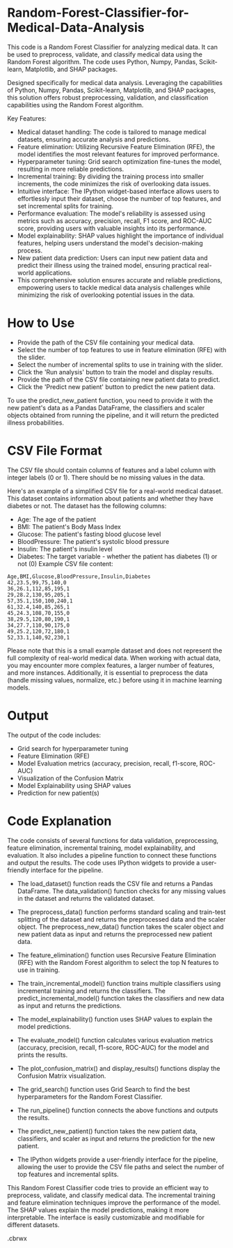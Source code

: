 # Random-Forest-Classifier-for-Medical-Data-Analysis
This code is a Random Forest Classifier for analyzing medical data. It can be used to preprocess, validate, and classify medical data using the Random Forest algorithm. The code uses Python, Numpy, Pandas, Scikit-learn, Matplotlib, and SHAP packages.

Designed specifically for medical data analysis. Leveraging the capabilities of Python, Numpy, Pandas, Scikit-learn, Matplotlib, and SHAP packages, this solution offers robust preprocessing, validation, and classification capabilities using the Random Forest algorithm.

Key Features:

- Medical dataset handling: The code is tailored to manage medical datasets, ensuring accurate analysis and predictions.
- Feature elimination: Utilizing Recursive Feature Elimination (RFE), the model identifies the most relevant features for improved performance.
- Hyperparameter tuning: Grid search optimization fine-tunes the model, resulting in more reliable predictions.
- Incremental training: By dividing the training process into smaller increments, the code minimizes the risk of overlooking data issues.
- Intuitive interface: The IPython widget-based interface allows users to effortlessly input their dataset, choose the number of top features, and set incremental splits for training.
- Performance evaluation: The model's reliability is assessed using metrics such as accuracy, precision, recall, F1 score, and ROC-AUC score, providing users with valuable insights into its performance.
- Model explainability: SHAP values highlight the importance of individual features, helping users understand the model's decision-making process.
- New patient data prediction: Users can input new patient data and predict their illness using the trained model, ensuring practical real-world applications.
- This comprehensive solution ensures accurate and reliable predictions, empowering users to tackle medical data analysis challenges while minimizing the risk of overlooking potential issues in the data.

# How to Use
- Provide the path of the CSV file containing your medical data.
- Select the number of top features to use in feature elimination (RFE) with the slider.
- Select the number of incremental splits to use in training with the slider.
- Click the 'Run analysis' button to train the model and display results.
- Provide the path of the CSV file containing new patient data to predict.
- Click the 'Predict new patient' button to predict the new patient data.

To use the predict_new_patient function, you need to provide it with the new patient's data as a Pandas DataFrame, the classifiers and scaler objects obtained from running the pipeline, and it will return the predicted illness probabilities.

# CSV File Format
The CSV file should contain columns of features and a label column with integer labels (0 or 1). There should be no missing values in the data.

Here's an example of a simplified CSV file for a real-world medical dataset. This dataset contains information about patients and whether they have diabetes or not. The dataset has the following columns:

- Age: The age of the patient
- BMI: The patient's Body Mass Index
- Glucose: The patient's fasting blood glucose level
- BloodPressure: The patient's systolic blood pressure
- Insulin: The patient's insulin level
- Diabetes: The target variable - whether the patient has diabetes (1) or not (0)
Example CSV file content:
```
Age,BMI,Glucose,BloodPressure,Insulin,Diabetes
42,23.5,99,75,140,0
36,26.1,112,85,195,1
29,28.2,130,95,205,1
57,35.1,150,100,240,1
61,32.4,140,85,265,1
45,24.3,108,70,155,0
38,29.5,120,80,190,1
34,27.7,110,90,175,0
49,25.2,120,72,180,1
52,33.1,140,92,230,1
```
Please note that this is a small example dataset and does not represent the full complexity of real-world medical data. When working with actual data, you may encounter more complex features, a larger number of features, and more instances. Additionally, it is essential to preprocess the data (handle missing values, normalize, etc.) before using it in machine learning models.

# Output
The output of the code includes:

- Grid search for hyperparameter tuning
- Feature Elimination (RFE)
- Model Evaluation metrics (accuracy, precision, recall, f1-score, ROC-AUC)
- Visualization of the Confusion Matrix
- Model Explainability using SHAP values
- Prediction for new patient(s)
# Code Explanation
The code consists of several functions for data validation, preprocessing, feature elimination, incremental training, model explainability, and evaluation. It also includes a pipeline function to connect these functions and output the results. The code uses IPython widgets to provide a user-friendly interface for the pipeline.

- The load_dataset() function reads the CSV file and returns a Pandas DataFrame. The data_validation() function checks for any missing values in the dataset and returns the validated dataset.

- The preprocess_data() function performs standard scaling and train-test splitting of the dataset and returns the preprocessed data and the scaler object. The preprocess_new_data() function takes the scaler object and new patient data as input and returns the preprocessed new patient data.

- The feature_elimination() function uses Recursive Feature Elimination (RFE) with the Random Forest algorithm to select the top N features to use in training.

- The train_incremental_model() function trains multiple classifiers using incremental training and returns the classifiers. The predict_incremental_model() function takes the classifiers and new data as input and returns the predictions.

- The model_explainability() function uses SHAP values to explain the model predictions.

- The evaluate_model() function calculates various evaluation metrics (accuracy, precision, recall, f1-score, ROC-AUC) for the model and prints the results.

- The plot_confusion_matrix() and display_results() functions display the Confusion Matrix visualization.

- The grid_search() function uses Grid Search to find the best hyperparameters for the Random Forest Classifier.

- The run_pipeline() function connects the above functions and outputs the results.

- The predict_new_patient() function takes the new patient data, classifiers, and scaler as input and returns the prediction for the new patient.

- The IPython widgets provide a user-friendly interface for the pipeline, allowing the user to provide the CSV file paths and select the number of top features and incremental splits.

This Random Forest Classifier code tries to provide an efficient way to preprocess, validate, and classify medical data. The incremental training and feature elimination techniques improve the performance of the model. The SHAP values explain the model predictions, making it more interpretable. The interface is easily customizable and modifiable for different datasets.

.cbrwx
